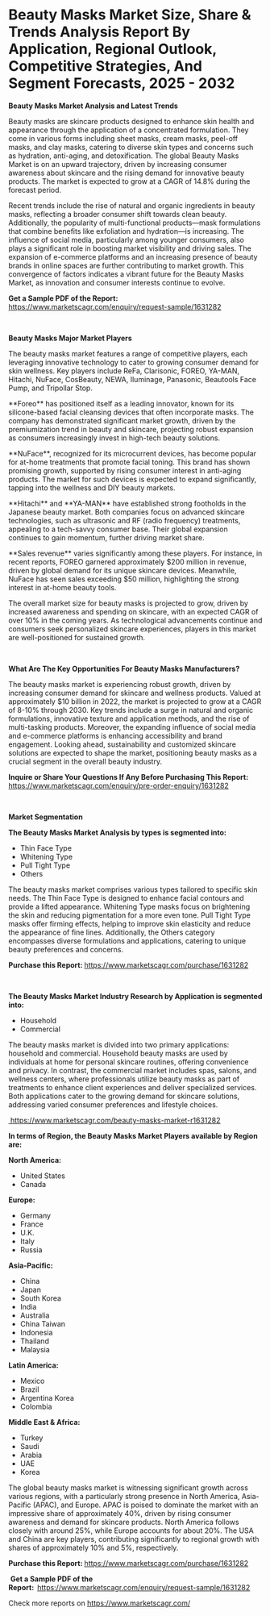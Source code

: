 <p><h1>Beauty Masks Market Size, Share & Trends Analysis Report By Application, Regional Outlook, Competitive Strategies, And Segment Forecasts, 2025 - 2032</h1></p><p><strong>Beauty Masks Market Analysis and Latest Trends</strong></p>
<p><p>Beauty masks are skincare products designed to enhance skin health and appearance through the application of a concentrated formulation. They come in various forms including sheet masks, cream masks, peel-off masks, and clay masks, catering to diverse skin types and concerns such as hydration, anti-aging, and detoxification. The global Beauty Masks Market is on an upward trajectory, driven by increasing consumer awareness about skincare and the rising demand for innovative beauty products. The market is expected to grow at a CAGR of 14.8% during the forecast period.</p><p>Recent trends include the rise of natural and organic ingredients in beauty masks, reflecting a broader consumer shift towards clean beauty. Additionally, the popularity of multi-functional products—mask formulations that combine benefits like exfoliation and hydration—is increasing. The influence of social media, particularly among younger consumers, also plays a significant role in boosting market visibility and driving sales. The expansion of e-commerce platforms and an increasing presence of beauty brands in online spaces are further contributing to market growth. This convergence of factors indicates a vibrant future for the Beauty Masks Market, as innovation and consumer interests continue to evolve.</p></p>
<p><strong>Get a Sample PDF of the Report:&nbsp;</strong> <a href="https://www.marketscagr.com/enquiry/request-sample/1631282?utm_campaign=2799&utm_medium=2&utm_source=Github&utm_content=ia&utm_term=29032025&utm_id=beauty-masks">https://www.marketscagr.com/enquiry/request-sample/1631282</a></p>
<p>&nbsp;</p>
<p><strong>Beauty Masks Major Market Players</strong></p>
<p><p>The beauty masks market features a range of competitive players, each leveraging innovative technology to cater to growing consumer demand for skin wellness. Key players include ReFa, Clarisonic, FOREO, YA-MAN, Hitachi, NuFace, CosBeauty, NEWA, Iluminage, Panasonic, Beautools Face Pump, and Tripollar Stop.</p><p>**Foreo** has positioned itself as a leading innovator, known for its silicone-based facial cleansing devices that often incorporate masks. The company has demonstrated significant market growth, driven by the premiumization trend in beauty and skincare, projecting robust expansion as consumers increasingly invest in high-tech beauty solutions.</p><p>**NuFace**, recognized for its microcurrent devices, has become popular for at-home treatments that promote facial toning. This brand has shown promising growth, supported by rising consumer interest in anti-aging products. The market for such devices is expected to expand significantly, tapping into the wellness and DIY beauty markets.</p><p>**Hitachi** and **YA-MAN** have established strong footholds in the Japanese beauty market. Both companies focus on advanced skincare technologies, such as ultrasonic and RF (radio frequency) treatments, appealing to a tech-savvy consumer base. Their global expansion continues to gain momentum, further driving market share.</p><p>**Sales revenue** varies significantly among these players. For instance, in recent reports, FOREO garnered approximately $200 million in revenue, driven by global demand for its unique skincare devices. Meanwhile, NuFace has seen sales exceeding $50 million, highlighting the strong interest in at-home beauty tools.</p><p>The overall market size for beauty masks is projected to grow, driven by increased awareness and spending on skincare, with an expected CAGR of over 10% in the coming years. As technological advancements continue and consumers seek personalized skincare experiences, players in this market are well-positioned for sustained growth.</p></p>
<p>&nbsp;</p>
<p><strong>What Are The Key Opportunities For Beauty Masks Manufacturers?</strong></p>
<p><p>The beauty masks market is experiencing robust growth, driven by increasing consumer demand for skincare and wellness products. Valued at approximately $10 billion in 2022, the market is projected to grow at a CAGR of 8-10% through 2030. Key trends include a surge in natural and organic formulations, innovative texture and application methods, and the rise of multi-tasking products. Moreover, the expanding influence of social media and e-commerce platforms is enhancing accessibility and brand engagement. Looking ahead, sustainability and customized skincare solutions are expected to shape the market, positioning beauty masks as a crucial segment in the overall beauty industry.</p></p>
<p><strong>Inquire or Share Your Questions If Any Before Purchasing This Report:</strong> <a href="https://www.marketscagr.com/enquiry/pre-order-enquiry/1631282?utm_campaign=2799&utm_medium=2&utm_source=Github&utm_content=ia&utm_term=29032025&utm_id=beauty-masks">https://www.marketscagr.com/enquiry/pre-order-enquiry/1631282</a></p>
<p>&nbsp;</p>
<p><strong>Market Segmentation</strong></p>
<p><strong>The Beauty Masks Market Analysis by types is segmented into:</strong></p>
<p><ul><li>Thin Face Type</li><li>Whitening Type</li><li>Pull Tight Type</li><li>Others</li></ul></p>
<p><p>The beauty masks market comprises various types tailored to specific skin needs. The Thin Face Type is designed to enhance facial contours and provide a lifted appearance. Whitening Type masks focus on brightening the skin and reducing pigmentation for a more even tone. Pull Tight Type masks offer firming effects, helping to improve skin elasticity and reduce the appearance of fine lines. Additionally, the Others category encompasses diverse formulations and applications, catering to unique beauty preferences and concerns.</p></p>
<p><strong>Purchase this Report:&nbsp;</strong><a href="https://www.marketscagr.com/purchase/1631282?utm_campaign=2799&utm_medium=2&utm_source=Github&utm_content=ia&utm_term=29032025&utm_id=beauty-masks">https://www.marketscagr.com/purchase/1631282</a></p>
<p>&nbsp;</p>
<p><strong>The Beauty Masks Market Industry Research by Application is segmented into:</strong></p>
<p><ul><li>Household</li><li>Commercial</li></ul></p>
<p><p>The beauty masks market is divided into two primary applications: household and commercial. Household beauty masks are used by individuals at home for personal skincare routines, offering convenience and privacy. In contrast, the commercial market includes spas, salons, and wellness centers, where professionals utilize beauty masks as part of treatments to enhance client experiences and deliver specialized services. Both applications cater to the growing demand for skincare solutions, addressing varied consumer preferences and lifestyle choices.</p></p>
<p><a href="https://www.marketscagr.com/beauty-masks-market-r1631282?utm_campaign=2799&utm_medium=2&utm_source=Github&utm_content=ia&utm_term=29032025&utm_id=beauty-masks">&nbsp;https://www.marketscagr.com/beauty-masks-market-r1631282</a></p>
<p><strong>In terms of Region, the Beauty Masks Market Players available by Region are:</strong></p>
<p>
    <p> <strong> North America: </strong>
        <ul>
            <li>United States</li>
            <li>Canada</li>
        </ul>
        </p> 
    <p> <strong> Europe: </strong>
        <ul>
            <li>Germany</li>
            <li>France</li>
            <li>U.K.</li>
            <li>Italy</li>
            <li>Russia</li>
        </ul>
        </p> 
    <p> <strong> Asia-Pacific: </strong>
        <ul>
            <li>China</li>
            <li>Japan</li>
            <li>South Korea</li>
            <li>India</li>
            <li>Australia</li>
            <li>China Taiwan</li>
            <li>Indonesia</li>
            <li>Thailand</li>
            <li>Malaysia</li>
        </ul>
        </p> 
    <p> <strong> Latin America: </strong>
        <ul>
            <li>Mexico</li>
            <li>Brazil</li>
            <li>Argentina Korea</li>
            <li>Colombia</li>
        </ul>
        </p> 
    <p> <strong> Middle East & Africa: </strong>
        <ul>
            <li>Turkey</li>
            <li>Saudi</li>
            <li>Arabia</li>
            <li>UAE</li>
            <li>Korea</li>
        </ul>
    </p>
    </p>
<p><p>The global beauty masks market is witnessing significant growth across various regions, with a particularly strong presence in North America, Asia-Pacific (APAC), and Europe. APAC is poised to dominate the market with an impressive share of approximately 40%, driven by rising consumer awareness and demand for skincare products. North America follows closely with around 25%, while Europe accounts for about 20%. The USA and China are key players, contributing significantly to regional growth with shares of approximately 10% and 5%, respectively.</p></p>
<p><strong>Purchase this Report: </strong><a href="https://www.marketscagr.com/purchase/1631282?utm_campaign=2799&utm_medium=2&utm_source=Github&utm_content=ia&utm_term=29032025&utm_id=beauty-masks">https://www.marketscagr.com/purchase/1631282</a></p>
<p>&nbsp;<strong>Get a Sample PDF of the Report:&nbsp;&nbsp;</strong><a href="https://www.marketscagr.com/enquiry/request-sample/1631282?utm_campaign=2799&utm_medium=2&utm_source=Github&utm_content=ia&utm_term=29032025&utm_id=beauty-masks">https://www.marketscagr.com/enquiry/request-sample/1631282</a></p>
<p><strong></strong></p>
<p>Check more reports on <a href="https://www.marketscagr.com/?utm_campaign=2799&utm_medium=2&utm_source=Github&utm_content=ia&utm_term=29032025&utm_id=beauty-masks">https://www.marketscagr.com/</a></p>